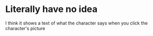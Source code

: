 # Literally have no idea
I think it shows a text of what the character says when you click the character's picture
